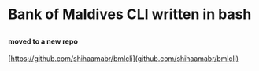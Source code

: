 # Bank of Maldives CLI written in bash

## 

#### moved to a new repo

[https://github.com/shihaamabr/bmlcli](github.com/shihaamabr/bmlcli)
